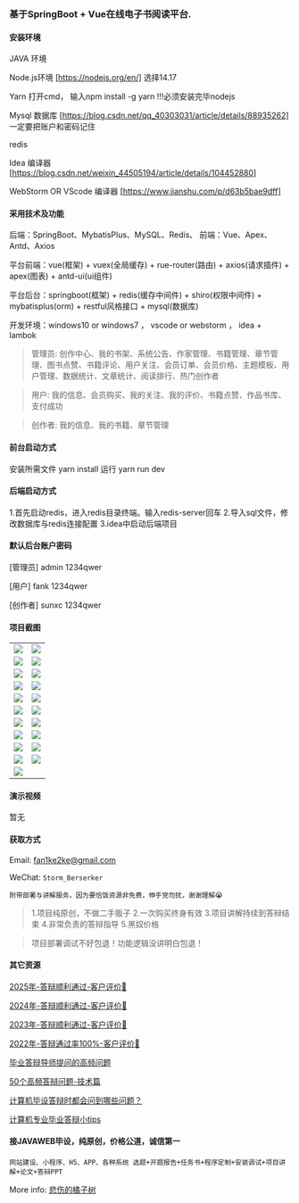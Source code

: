 ### 基于SpringBoot + Vue在线电子书阅读平台.

#### 安装环境

JAVA 环境 

Node.js环境 [https://nodejs.org/en/] 选择14.17

Yarn 打开cmd， 输入npm install -g yarn !!!必须安装完毕nodejs

Mysql 数据库 [https://blog.csdn.net/qq_40303031/article/details/88935262] 一定要把账户和密码记住

redis

Idea 编译器 [https://blog.csdn.net/weixin_44505194/article/details/104452880]

WebStorm OR VScode 编译器 [https://www.jianshu.com/p/d63b5bae9dff]

#### 采用技术及功能

后端：SpringBoot、MybatisPlus、MySQL、Redis、
前端：Vue、Apex、Antd、Axios

平台前端：vue(框架) + vuex(全局缓存) + rue-router(路由) + axios(请求插件) + apex(图表)  + antd-ui(ui组件)

平台后台：springboot(框架) + redis(缓存中间件) + shiro(权限中间件) + mybatisplus(orm) + restful风格接口 + mysql(数据库)

开发环境：windows10 or windows7 ， vscode or webstorm ， idea + lambok


> 管理员: 创作中心、我的书架、系统公告、作家管理、书籍管理、章节管理、图书点赞、书籍评论、用户关注、会员订单、会员价格、主题模板、用户管理、数据统计、文章统计、阅读排行、热门创作者

> 用户: 我的信息、会员购买、我的关注、我的评价、书籍点赞、作品书库、支付成功

> 创作者: 我的信息、我的书籍、章节管理



#### 前台启动方式
安装所需文件 yarn install 
运行 yarn run dev

#### 后端启动方式

1.首先启动redis，进入redis目录终端。输入redis-server回车
2.导入sql文件，修改数据库与redis连接配置
3.idea中启动后端项目

#### 默认后台账户密码
[管理员]
admin
1234qwer

[用户]
fank
1234qwer

[创作者]
sunxc
1234qwer


#### 项目截图

|  |  |
|---------------------|---------------------|
| ![](https://fank-bucket-oss.oss-cn-beijing.aliyuncs.com/img/1732107024013.png) | ![](https://fank-bucket-oss.oss-cn-beijing.aliyuncs.com/img/1732107308085.png) |
| ![](https://fank-bucket-oss.oss-cn-beijing.aliyuncs.com/img/1732107653495.png) | ![](https://fank-bucket-oss.oss-cn-beijing.aliyuncs.com/img/1732107287279.png) |
| ![](https://fank-bucket-oss.oss-cn-beijing.aliyuncs.com/img/1732107639764.png) | ![](https://fank-bucket-oss.oss-cn-beijing.aliyuncs.com/img/1732107257895.png) |
| ![](https://fank-bucket-oss.oss-cn-beijing.aliyuncs.com/img/1732107626035.png) | ![](https://fank-bucket-oss.oss-cn-beijing.aliyuncs.com/img/1732107241650.png) |
| ![](https://fank-bucket-oss.oss-cn-beijing.aliyuncs.com/img/1732107604210.png) | ![](https://fank-bucket-oss.oss-cn-beijing.aliyuncs.com/img/1732107168903.png) |
| ![](https://fank-bucket-oss.oss-cn-beijing.aliyuncs.com/img/1732107589213.png) | ![](https://fank-bucket-oss.oss-cn-beijing.aliyuncs.com/img/1732107125845.png) |
| ![](https://fank-bucket-oss.oss-cn-beijing.aliyuncs.com/img/1732107576392.png) | ![](https://fank-bucket-oss.oss-cn-beijing.aliyuncs.com/img/1732107086576.png) |
| ![](https://fank-bucket-oss.oss-cn-beijing.aliyuncs.com/img/1732107555852.png) | ![](https://fank-bucket-oss.oss-cn-beijing.aliyuncs.com/img/1732107072310.png) |
| ![](https://fank-bucket-oss.oss-cn-beijing.aliyuncs.com/img/1732107531675.png) | ![](https://fank-bucket-oss.oss-cn-beijing.aliyuncs.com/img/1732107058679.png) |
| ![](https://fank-bucket-oss.oss-cn-beijing.aliyuncs.com/img/1732107325629.png) | ![](https://fank-bucket-oss.oss-cn-beijing.aliyuncs.com/img/1732107044463.png) |
| ![](https://fank-bucket-oss.oss-cn-beijing.aliyuncs.com/work/936e9baf53eb9a217af4f89c616dc19.png) |


#### 演示视频

暂无

#### 获取方式

Email: fan1ke2ke@gmail.com

WeChat: `Storm_Berserker`

`附带部署与讲解服务，因为要恰饭资源非免费，伸手党勿扰，谢谢理解😭`

> 1.项目纯原创，不做二手贩子 2.一次购买终身有效 3.项目讲解持续到答辩结束 4.非常负责的答辩指导 5.黑奴价格

> 项目部署调试不好包退！功能逻辑没讲明白包退！

#### 其它资源

[2025年-答辩顺利通过-客户评价🍜](https://berserker287.github.io/2025/06/18/2025%E5%B9%B4%E7%AD%94%E8%BE%A9%E9%A1%BA%E5%88%A9%E9%80%9A%E8%BF%87/)

[2024年-答辩顺利通过-客户评价👻](https://berserker287.github.io/2024/06/06/2024%E5%B9%B4%E7%AD%94%E8%BE%A9%E9%A1%BA%E5%88%A9%E9%80%9A%E8%BF%87/)

[2023年-答辩顺利通过-客户评价🐢](https://berserker287.github.io/2023/06/14/2023%E5%B9%B4%E7%AD%94%E8%BE%A9%E9%A1%BA%E5%88%A9%E9%80%9A%E8%BF%87/)

[2022年-答辩通过率100%-客户评价🐣](https://berserker287.github.io/2022/05/25/%E9%A1%B9%E7%9B%AE%E4%BA%A4%E6%98%93%E8%AE%B0%E5%BD%95/)

[毕业答辩导师提问的高频问题](https://berserker287.github.io/2023/06/13/%E6%AF%95%E4%B8%9A%E7%AD%94%E8%BE%A9%E5%AF%BC%E5%B8%88%E6%8F%90%E9%97%AE%E7%9A%84%E9%AB%98%E9%A2%91%E9%97%AE%E9%A2%98/)

[50个高频答辩问题-技术篇](https://berserker287.github.io/2023/06/13/50%E4%B8%AA%E9%AB%98%E9%A2%91%E7%AD%94%E8%BE%A9%E9%97%AE%E9%A2%98-%E6%8A%80%E6%9C%AF%E7%AF%87/)

[计算机毕设答辩时都会问到哪些问题？](https://www.zhihu.com/question/31020988)

[计算机专业毕业答辩小tips](https://zhuanlan.zhihu.com/p/145911029)


#### 接JAVAWEB毕设，纯原创，价格公道，诚信第一

`网站建设、小程序、H5、APP、各种系统 选题+开题报告+任务书+程序定制+安装调试+项目讲解+论文+答辩PPT`

More info: [悲伤的橘子树](https://berserker287.github.io/)
